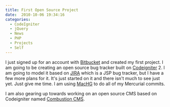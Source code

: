 ```yaml
---
title: First Open Source Project
date:  2010-10-06 19:34:16
categories:
  - CodeIgniter
  - jQuery
  - News
  - PHP
  - Projects
  - Self
---
```


I just signed up for an account with <a href="http://bitbucket.org/" target="_blank">Bitbucket</a> and created my first project. I am going to be creating an open source bug tracker built on <a href="http://www.codeigniter.com/" target="_blank">Codeigniter</a> 2. I am going to model it based on <a href="http://www.atlassian.com/software/jira/" target="_blank">JIRA</a> which is a JSP bug tracker, but I have a few more plans for it. It's just started on it and there isn't much to see just yet. Just give me time. I am using <a href="http://jasonfharris.com/machg/" target="_blank">MacHG</a> to do all of my Mercurial commits.

I am also gearing up towards working on an open source CMS based on Codeigniter named <a href="http://combustioncms.com/" target="_blank">Combustion CMS</a>.
